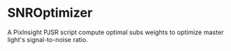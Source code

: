 # SNROptimizer
A PixInsight PJSR script compute optimal subs weights to optimize master light's signal-to-noise ratio.
